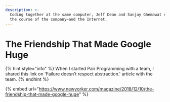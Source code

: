 ```yaml
---
description: >-
  Coding together at the same computer, Jeff Dean and Sanjay Ghemawat changed
  the course of the company—and the Internet.
---
```


# The Friendship That Made Google Huge

{% hint style="info" %}
When I started Pair Programming with a team, I shared this link on 'Failure doesn’t respect abstraction.' article  with the team.
{% endhint %}

{% embed url="https://www.newyorker.com/magazine/2018/12/10/the-friendship-that-made-google-huge" %}
